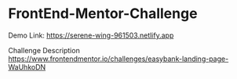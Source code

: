 # FrontEnd-Mentor-Challenge
Demo Link:
https://serene-wing-961503.netlify.app

Challenge Description
https://www.frontendmentor.io/challenges/easybank-landing-page-WaUhkoDN

